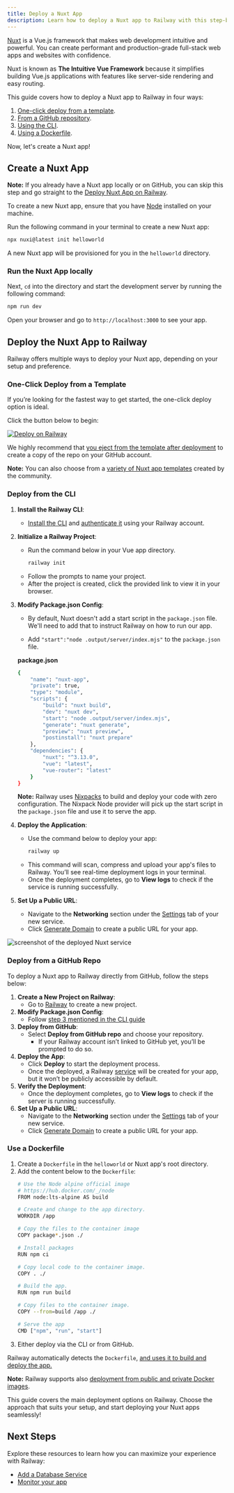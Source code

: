 ```yaml
---
title: Deploy a Nuxt App
description: Learn how to deploy a Nuxt app to Railway with this step-by-step guide. It covers quick setup, one-click deploys, Dockerfile and other deployment strategies.
---
```


[Nuxt](https://nuxt.com) is a Vue.js framework that makes web development intuitive and powerful. You can create performant and production-grade full-stack web apps and websites with confidence.

Nuxt is known as **The Intuitive Vue Framework** because it simplifies building Vue.js applications with features like server-side rendering and easy routing.

This guide covers how to deploy a Nuxt app to Railway in four ways:

1. [One-click deploy from a template](#one-click-deploy-from-a-template).
2. [From a GitHub repository](#deploy-from-a-github-repo).
3. [Using the CLI](#deploy-from-the-cli).
4. [Using a Dockerfile](#use-a-dockerfile).

Now, let's create a Nuxt app!

## Create a Nuxt App

**Note:** If you already have a Nuxt app locally or on GitHub, you can skip this step and go straight to the [Deploy Nuxt App on Railway](#deploy-the-nuxt-app-to-railway).

To create a new Nuxt app, ensure that you have [Node](https://nodejs.org/en/learn/getting-started/how-to-install-nodejs) installed on your machine.

Run the following command in your terminal to create a new Nuxt app:

```bash
npx nuxi@latest init helloworld
```

A new Nuxt app will be provisioned for you in the `helloworld` directory.

### Run the Nuxt App locally

Next, `cd` into the directory and start the development server by running the following command:

```bash
npm run dev
```

Open your browser and go to `http://localhost:3000` to see your app.

## Deploy the Nuxt App to Railway

Railway offers multiple ways to deploy your Nuxt app, depending on your setup and preference. 

### One-Click Deploy from a Template

If you’re looking for the fastest way to get started, the one-click deploy option is ideal.

Click the button below to begin:

[![Deploy on Railway](https://railway.com/button.svg)](https://railway.com/new/template/lQQgLR)

We highly recommend that [you eject from the template after deployment](/guides/deploy#eject-from-template-repository) to create a copy of the repo on your GitHub account.

**Note:** You can also choose from a <a href="https://railway.com/templates?q=nuxt" target="_blank">variety of Nuxt app templates</a> created by the community.

### Deploy from the CLI

1. **Install the Railway CLI**:
    - <a href="/guides/cli#installing-the-cli" target="_blank">Install the CLI</a> and <a href="/guides/cli#authenticating-with-the-cli" target="_blank">authenticate it</a> using your Railway account.
2. **Initialize a Railway Project**:
    - Run the command below in your Vue app directory. 
        ```bash
        railway init
        ```
    - Follow the prompts to name your project.
    - After the project is created, click the provided link to view it in your browser.
3. **Modify Package.json Config**:
    - By default, Nuxt doesn't add a start script in the `package.json` file. We'll need to add that to instruct Railway on how to run our app. 
    
    - Add `"start":"node .output/server/index.mjs"` to the `package.json` file.

    **package.json**
    ```bash
    {
        "name": "nuxt-app",
        "private": true,
        "type": "module",
        "scripts": {
            "build": "nuxt build",
            "dev": "nuxt dev",
            "start": "node .output/server/index.mjs",
            "generate": "nuxt generate",
            "preview": "nuxt preview",
            "postinstall": "nuxt prepare"
        },
        "dependencies": {
            "nuxt": "^3.13.0",
            "vue": "latest",
            "vue-router": "latest"
        }
    }
    ```
    **Note:** Railway uses [Nixpacks](/reference/nixpacks) to build and deploy your code with zero configuration. The Nixpack Node provider will pick up the start script in the `package.json` file and use it to serve the app.
4. **Deploy the Application**:
    - Use the command below to deploy your app:
        ```bash
        railway up
        ```
    - This command will scan, compress and upload your app's files to Railway. You’ll see real-time deployment logs in your terminal.
    - Once the deployment completes, go to **View logs** to check if the service is running successfully.
5. **Set Up a Public URL**:
    - Navigate to the **Networking** section under the [Settings](/overview/the-basics#service-settings) tab of your new service.
    - Click [Generate Domain](/guides/public-networking#railway-provided-domain) to create a public URL for your app.

<Image src="https://res.cloudinary.com/railway/image/upload/f_auto,q_auto/v1729262446/docs/quick-start/nuxt_app.png"
alt="screenshot of the deployed Nuxt service"
layout="responsive"
width={2383} height={2003} quality={100} />

### Deploy from a GitHub Repo

To deploy a Nuxt app to Railway directly from GitHub, follow the steps below:

1. **Create a New Project on Railway**:
    - Go to <a href="https://railway.com/new" target="_blank">Railway</a> to create a new project.
2. **Modify Package.json Config**:
    - Follow [step 3 mentioned in the CLI guide](#deploy-from-the-cli)
3. **Deploy from GitHub**: 
    - Select **Deploy from GitHub repo** and choose your repository.
        - If your Railway account isn’t linked to GitHub yet, you’ll be prompted to do so.
4. **Deploy the App**: 
    - Click **Deploy** to start the deployment process.
    - Once the deployed, a Railway [service](/guides/services) will be created for your app, but it won’t be publicly accessible by default.
5. **Verify the Deployment**:
    - Once the deployment completes, go to **View logs** to check if the server is running successfully.
6. **Set Up a Public URL**:
    - Navigate to the **Networking** section under the [Settings](/overview/the-basics#service-settings) tab of your new service.
    - Click [Generate Domain](/guides/public-networking#railway-provided-domain) to create a public URL for your app.

### Use a Dockerfile

1. Create a `Dockerfile` in the `helloworld` or Nuxt app's root directory.
2. Add the content below to the `Dockerfile`:
    ```bash
    # Use the Node alpine official image
    # https://hub.docker.com/_/node
    FROM node:lts-alpine AS build

    # Create and change to the app directory.
    WORKDIR /app

    # Copy the files to the container image
    COPY package*.json ./

    # Install packages
    RUN npm ci

    # Copy local code to the container image.
    COPY . ./

    # Build the app.
    RUN npm run build

    # Copy files to the container image.
    COPY --from=build /app ./
    
    # Serve the app
    CMD ["npm", "run", "start"]
    ```
3. Either deploy via the CLI or from GitHub.

Railway automatically detects the `Dockerfile`, [and uses it to build and deploy the app.](/guides/dockerfiles)

**Note:** Railway supports also <a href="/guides/services#deploying-a-public-docker-image" target="_blank">deployment from public and private Docker images</a>.

This guide covers the main deployment options on Railway. Choose the approach that suits your setup, and start deploying your Nuxt apps seamlessly!

## Next Steps

Explore these resources to learn how you can maximize your experience with Railway:

- [Add a Database Service](/guides/build-a-database-service)
- [Monitor your app](/guides/monitoring)

